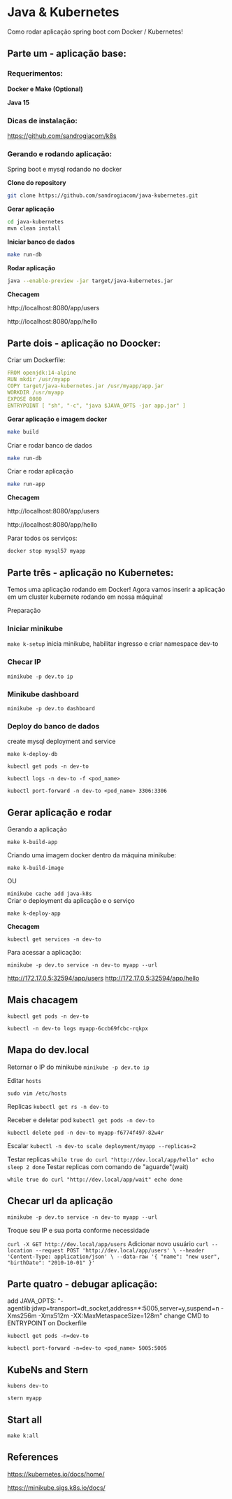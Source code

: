 # Java & Kubernetes

Como rodar aplicação spring boot com Docker / Kubernetes!

## Parte um - aplicação base:

### Requerimentos:

**Docker e Make (Optional)**

**Java 15**

### Dicas de instalação:

https://github.com/sandrogiacom/k8s

### Gerando e rodando aplicação:

Spring boot e mysql rodando no docker

**Clone do repository**
```bash
git clone https://github.com/sandrogiacom/java-kubernetes.git
```

**Gerar aplicação**
```bash
cd java-kubernetes
mvn clean install
```

**Iniciar banco de dados**
```bash
make run-db
```

**Rodar aplicação**
```bash
java --enable-preview -jar target/java-kubernetes.jar
```

**Checagem**

http://localhost:8080/app/users

http://localhost:8080/app/hello

## Parte dois - aplicação no Doocker:

Criar um Dockerfile:

```yaml
FROM openjdk:14-alpine
RUN mkdir /usr/myapp
COPY target/java-kubernetes.jar /usr/myapp/app.jar
WORKDIR /usr/myapp
EXPOSE 8080
ENTRYPOINT [ "sh", "-c", "java $JAVA_OPTS -jar app.jar" ]
```

**Gerar aplicação e imagem docker**

```bash
make build
```

Criar e rodar banco de dados
```bash
make run-db
```

Criar e rodar aplicação
```bash
make run-app
```

**Checagem**

http://localhost:8080/app/users

http://localhost:8080/app/hello

Parar todos os serviços:

`
docker stop mysql57 myapp
`

## Parte três - aplicação no Kubernetes:

Temos uma aplicação rodando em Docker!
Agora vamos inserir a aplicação em um cluster kubernete rodando em nossa máquina!

Preparação

### Iniciar minikube
`make k-setup` inicia minikube, habilitar ingresso e criar namespace dev-to

### Checar IP

`minikube -p dev.to ip`

### Minikube dashboard

`
minikube -p dev.to dashboard
`

### Deploy do banco de dados

create mysql deployment and service

`
make k-deploy-db
`

`
kubectl get pods -n dev-to
`

`
kubectl logs -n dev-to -f <pod_name>
`

`
kubectl port-forward -n dev-to <pod_name> 3306:3306
`

## Gerar aplicação e rodar

Gerando a aplicação

`
make k-build-app
` 

Criando uma imagem docker dentro da máquina minikube:

`
make k-build-image
`

OU

`
minikube cache add java-k8s
`  
Criar o deployment da aplicação e o serviço

`
make k-deploy-app
` 

**Checagem**

`
kubectl get services -n dev-to
`

Para acessar a aplicação:

`
minikube -p dev.to service -n dev-to myapp --url
`

http://172.17.0.5:32594/app/users
http://172.17.0.5:32594/app/hello

## Mais chacagem

`
kubectl get pods -n dev-to
`

`
kubectl -n dev-to logs myapp-6ccb69fcbc-rqkpx
`

## Mapa do dev.local

Retornar o IP do minikube
`
minikube -p dev.to ip
` 

Editar `hosts` 

`
sudo vim /etc/hosts
`

Replicas
`
kubectl get rs -n dev-to
`

Receber e deletar pod
`
kubectl get pods -n dev-to
`

`
kubectl delete pod -n dev-to myapp-f6774f497-82w4r
`

Escalar
`
kubectl -n dev-to scale deployment/myapp --replicas=2
`

Testar replicas
`
while true
do curl "http://dev.local/app/hello"
echo
sleep 2
done
`
Testar replicas com comando de "aguarde"(wait)

`
while true
do curl "http://dev.local/app/wait"
echo
done
`

## Checar url da aplicação
`minikube -p dev.to service -n dev-to myapp --url`

Troque seu IP e sua porta conforme necessidade

`
curl -X GET http://dev.local/app/users
`
Adicionar novo usuário
`
curl --location --request POST 'http://dev.local/app/users' \
--header 'Content-Type: application/json' \
--data-raw '{
    "name": "new user",
    "birthDate": "2010-10-01"
}'
`

## Parte quatro - debugar aplicação:

add   JAVA_OPTS: "-agentlib:jdwp=transport=dt_socket,address=*:5005,server=y,suspend=n -Xms256m -Xmx512m -XX:MaxMetaspaceSize=128m"
change CMD to ENTRYPOINT on Dockerfile

`
kubectl get pods -n=dev-to
`

`
kubectl port-forward -n=dev-to <pod_name> 5005:5005
`

## KubeNs and Stern

`
kubens dev-to
`

`
stern myapp
` 

## Start all

`make k:all`


## References

https://kubernetes.io/docs/home/

https://minikube.sigs.k8s.io/docs/
